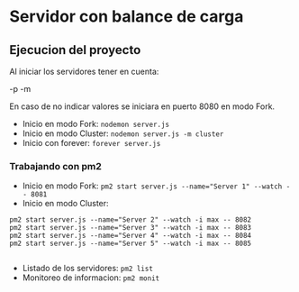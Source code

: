 # Servidor con balance de carga 
## Ejecucion del proyecto

Al iniciar los servidores tener en cuenta: 

-p <numero del puerto>
-m <modo cluster o modo fork>

En caso de no indicar valores se iniciara en puerto 8080 en modo Fork.

* Inicio en modo Fork: ` nodemon server.js ` 
* Inicio en modo Cluster: ` nodemon server.js -m cluster `
* Inicio con forever: ` forever server.js `

### Trabajando con pm2 

* Inicio en modo Fork: ` pm2 start server.js --name="Server 1" --watch -- 8081 `
* Inicio en modo Cluster: 

```
pm2 start server.js --name="Server 2" --watch -i max -- 8082
pm2 start server.js --name="Server 3" --watch -i max -- 8083
pm2 start server.js --name="Server 4" --watch -i max -- 8084
pm2 start server.js --name="Server 5" --watch -i max -- 8085


```

* Listado de los servidores: ` pm2 list `
* Monitoreo de informacion: ` pm2 monit `